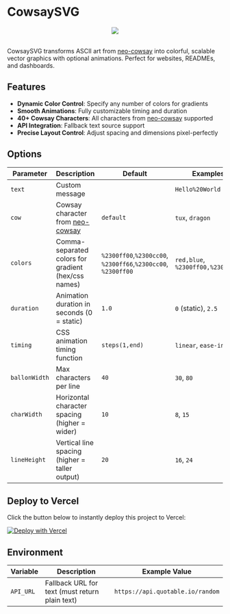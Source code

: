 # CowsaySVG

<div align="center">
  <img 
       src="https://cowsay-svg.vercel.app/?colors=red,orange,yellow,green,blue,indigo,violet&duration=3" 
       style="max-height: 500px; height: auto; width: auto;"
     />
</div>
<br/>

CowsaySVG transforms ASCII art from [neo-cowsay](https://github.com/Code-Hex/Neo-cowsay) into colorful, scalable vector graphics with optional animations. Perfect for websites, READMEs, and dashboards.

## Features

- **Dynamic Color Control**: Specify any number of colors for gradients
- **Smooth Animations**: Fully customizable timing and duration
- **40+ Cowsay Characters**: All characters from [neo-cowsay](https://github.com/Code-Hex/Neo-cowsay) supported
- **API Integration**: Fallback text source support
- **Precise Layout Control**: Adjust spacing and dimensions pixel-perfectly

## Options

| Parameter       | Description                                                                   | Default               | Examples                          |
|-----------------|-------------------------------------------------------------------------------|-----------------------|-----------------------------------|
| `text`          | Custom message                                                  |                       | `Hello%20World`                     |
| `cow`           | Cowsay character from [neo-cowsay](https://github.com/Code-Hex/Neo-cowsay)   | `default`             | `tux`, `dragon`                   |
| `colors`        | Comma-separated colors for gradient (hex/css names)                   | `%2300ff00`,`%2300cc00`,<br/>`%2300ff66`,`%2300cc00`,<br/>`%2300ff00` | `red,blue`, `%2300ff00,%2300cc00` |
| `duration`      | Animation duration in seconds (0 = static)                                   | `1.0`                 | `0` (static), `2.5`               |
| `timing`        | CSS animation timing function                                                | `steps(1,end)`        | `linear`, `ease-in-out`           |
| `ballonWidth`   | Max characters per line                                                    | `40`                  | `30`, `80`                        |
| `charWidth`     | Horizontal character spacing (higher = wider)                                                      | `10`                  | `8`, `15`                         |
| `lineHeight`    | Vertical line spacing (higher = taller output)                                                           | `20`                  | `16`, `24`                        |

## Deploy to Vercel

Click the button below to instantly deploy this project to Vercel:

[![Deploy with Vercel](https://vercel.com/button)](https://vercel.com/new/clone?repository-url=https://github.com/ScrKiddie/CowsaySVG)

## Environment
| Variable  | Description                                                                        | Example Value                     |
|-----------| ---------------------------------------------------------------------------------- | --------------------------------- |
| `API_URL` | Fallback URL for text (must return plain text) | `https://api.quotable.io/random` |




